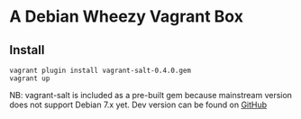 # A Debian Wheezy Vagrant Box

## Install

    vagrant plugin install vagrant-salt-0.4.0.gem
    vagrant up

NB: vagrant-salt is included as a pre-built gem because mainstream
version does not support Debian 7.x yet. Dev version can be found on
[GitHub](https://github.com/saltstack/salty-vagrant)
